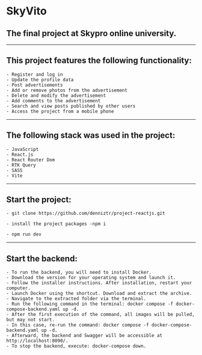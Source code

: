 # SkyVito
## The final project at Skypro online university. 
---

## This project features the following functionality:

    - Register and log in
    - Update the profile data
    - Post advertisements
    - Add or remove photos from the advertisement
    - Delete and modify the advertisement
    - Add comments to the advertisement
    - Search and view posts published by other users
    - Access the project from a mobile phone

---

## The following stack was used in the project:

    - JavaScript
    - React.js
    - React Router Dom
    - RTK Query
    - SASS
    - Vite

---

## Start the project:

    - git clone https://github.com/denniztr/project-reactjs.git

    - install the project packages -npm i

    - npm run dev
    

---

## Start the backend:

    - To run the backend, you will need to install Docker. 
    - Download the version for your operating system and launch it. 
    - Follow the installer instructions. After installation, restart your computer. 
    - Launch Docker using the shortcut. Download and extract the archive. 
    - Navigate to the extracted folder via the terminal. 
    - Run the following command in the terminal: docker compose -f docker-compose-backend.yaml up -d. 
    - After the first execution of the command, all images will be pulled, but may not start. 
    - In this case, re-run the command: docker compose -f docker-compose-backend.yaml up -d. 
    - Afterward, the backend and Swagger will be accessible at http://localhost:8090/. 
    - To stop the backend, execute: docker-compose down.
